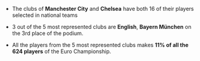 * The clubs of **Manchester City** and **Chelsea** have both 16 of their players selected in national teams

* 3 out of the 5 most represented clubs are **English**, **Bayern München** on the 3rd place of the podium.

* All the players from the 5 most represented clubs makes **11% of all the 624 players** of the Euro Championship.